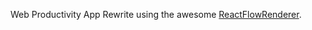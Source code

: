 Web Productivity App Rewrite using the awesome [ReactFlowRenderer](https://reactflow.dev/examples/custom-node/).
